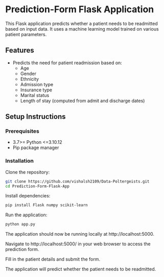 # Prediction-Form Flask Application

This Flask application predicts whether a patient needs to be readmitted based on input data. It uses a machine learning model trained on various patient parameters.

## Features

- Predicts the need for patient readmission based on:
  - Age
  - Gender
  - Ethnicity
  - Admission type
  - Insurance type
  - Marital status
  - Length of stay (computed from admit and discharge dates)
  
## Setup Instructions

### Prerequisites

- 3.7>= Python <=3.10.12
- Pip package manager

### Installation

Clone the repository:

```bash
git clone https://github.com/vishalsh2109/Data-Poltergeists.git
cd Prediction-Form-Flask-App
```
Install dependencies:
```bash
pip install Flask numpy scikit-learn
```
Run the application:
```bash
python app.py
```
The application should now be running locally at http://localhost:5000.

Navigate to http://localhost:5000/ in your web browser to access the prediction form.

Fill in the patient details and submit the form.

The application will predict whether the patient needs to be readmitted.
